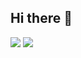 ## Hi there 👋
<img src="https://capsule-render.vercel.app/api?type=waving&color=FFA500&height=100&section=header" />
<img src="https://capsule-render.vercel.app/api?type=waving&color=FFA500&height=100&section=footer" />
